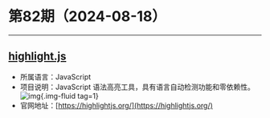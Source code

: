 # 第82期（2024-08-18）

---
## [highlight.js](https://github.com/highlightjs/highlight.js)
- 所属语言：JavaScript
- 项目说明：JavaScript 语法高亮工具，具有语言自动检测功能和零依赖性。
![img](https://mirror.ghproxy.com/https://raw.githubusercontent.com/xiaoxuan6/weekly/main/docs/static/images/2024-08-18/1723945537.png){.img-fluid tag=1}
- 官网地址：[https://highlightjs.org/](https://highlightjs.org/)
